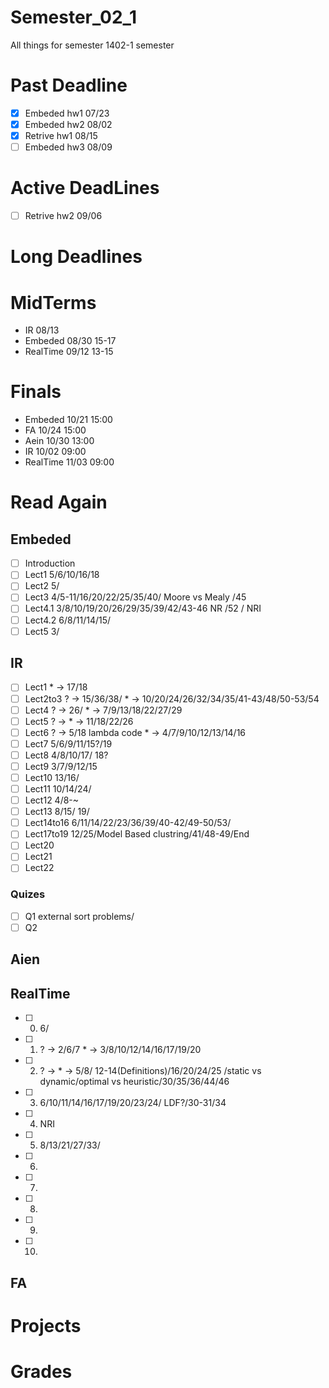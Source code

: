 # Semester_02_1
All things for semester 1402-1 semester

# Past Deadline
- [x] Embeded    hw1         07/23
- [x] Embeded    hw2         08/02
- [x] Retrive    hw1         08/15
- [ ] Embeded    hw3         08/09

# Active DeadLines
- [ ] Retrive    hw2         09/06


# Long Deadlines

# MidTerms
- IR            08/13
- Embeded       08/30   15-17
- RealTime      09/12   13-15

# Finals
- Embeded       10/21   15:00
- FA            10/24   15:00
- Aein          10/30   13:00
- IR            10/02   09:00
- RealTime      11/03   09:00


# Read Again
## Embeded
- [ ] Introduction
- [ ] Lect1         5/6/10/16/18
- [ ] Lect2         5/
- [ ] Lect3         4/5-11/16/20/22/25/35/40/ Moore vs Mealy /45
- [ ] Lect4.1       3/8/10/19/20/26/29/35/39/42/43-46 NR /52 / NRI
- [ ] Lect4.2       6/8/11/14/15/
- [ ] Lect5         3/

## IR
- [ ] Lect1         * -> 17/18
- [ ] Lect2to3      ? -> 15/36/38/        * -> 10/20/24/26/32/34/35/41-43/48/50-53/54
- [ ] Lect4         ? -> 26/              * -> 7/9/13/18/22/27/29
- [ ] Lect5         ? ->                  * -> 11/18/22/26
- [ ] Lect6         ? -> 5/18 lambda code * -> 4/7/9/10/12/13/14/16
- [ ] Lect7         5/6/9/11/15?/19
- [ ] Lect8         4/8/10/17/ 18?
- [ ] Lect9         3/7/9/12/15
- [ ] Lect10        13/16/
- [ ] Lect11        10/14/24/
- [ ] Lect12        4/8-~
- [ ] Lect13        8/15/           19/
- [ ] Lect14to16    6/11/14/22/23/36/39/40-42/49-50/53/
- [ ] Lect17to19    12/25/Model Based clustring/41/48-49/End
- [ ] Lect20
- [ ] Lect21
- [ ] Lect22

### Quizes
- [ ] Q1        external sort problems/
- [ ] Q2

## Aien

## RealTime
- [ ] 0.    6/
- [ ] 1.    ? -> 2/6/7           * -> 3/8/10/12/14/16/17/19/20
- [ ] 2.    ? ->                 * -> 5/8/ 12-14(Definitions)/16/20/24/25 /static vs dynamic/optimal vs heuristic/30/35/36/44/46
- [ ] 3.    6/10/11/14/16/17/19/20/23/24/ LDF?/30-31/34
- [ ] 4.    NRI
- [ ] 5.    8/13/21/27/33/    
- [ ] 6.
- [ ] 7.
- [ ] 8.
- [ ] 9.
- [ ] 10.

## FA

# Projects

# Grades